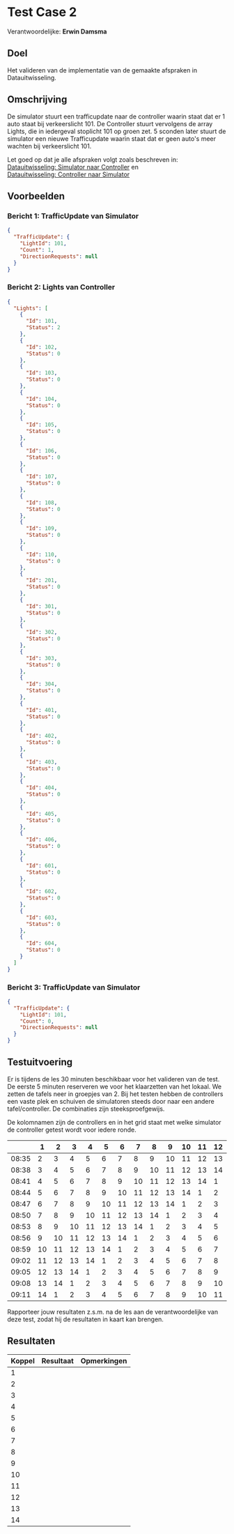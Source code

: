 # Test Case 2
Verantwoordelijke: **Erwin Damsma**

## Doel
Het valideren van de implementatie van de gemaakte afspraken in Datauitwisseling.

## Omschrijving
De simulator stuurt een trafficupdate naar de controller waarin staat dat er 1 auto staat bij verkeerslicht 101. De Controller stuurt vervolgens de array Lights, die in iedergeval stoplicht 101 op groen zet. 5 sconden later stuurt de simulator een nieuwe Trafficupdate waarin staat dat er geen auto's meer wachten bij verkeerslicht 101.

Let goed op dat je alle afspraken volgt zoals beschreven in:
[Datauitwisseling: Simulator naar Controller] en  
[Datauitwisseling: Controller naar Simulator]

## Voorbeelden
### Bericht 1: TrafficUpdate van Simulator
```json
{
  "TrafficUpdate": {
    "LightId": 101,
    "Count": 1,
    "DirectionRequests": null
  }
}
```

### Bericht 2: Lights van Controller
```json
{
  "Lights": [
    {
      "Id": 101,
      "Status": 2
    },
    {
      "Id": 102,
      "Status": 0
    },
    {
      "Id": 103,
      "Status": 0
    },
    {
      "Id": 104,
      "Status": 0
    },
    {
      "Id": 105,
      "Status": 0
    },
    {
      "Id": 106,
      "Status": 0
    },
    {
      "Id": 107,
      "Status": 0
    },
    {
      "Id": 108,
      "Status": 0
    },
    {
      "Id": 109,
      "Status": 0
    },
    {
      "Id": 110,
      "Status": 0
    },
    {
      "Id": 201,
      "Status": 0
    },
    {
      "Id": 301,
      "Status": 0
    },
    {
      "Id": 302,
      "Status": 0
    },
    {
      "Id": 303,
      "Status": 0
    },
    {
      "Id": 304,
      "Status": 0
    },
    {
      "Id": 401,
      "Status": 0
    },
    {
      "Id": 402,
      "Status": 0
    },
    {
      "Id": 403,
      "Status": 0
    },
    {
      "Id": 404,
      "Status": 0
    },
    {
      "Id": 405,
      "Status": 0
    },
    {
      "Id": 406,
      "Status": 0
    },
    {
      "Id": 601,
      "Status": 0
    },
    {
      "Id": 602,
      "Status": 0
    },
    {
      "Id": 603,
      "Status": 0
    },
    {
      "Id": 604,
      "Status": 0
    }
  ]
}
```

### Bericht 3: TrafficUpdate van Simulator
```json
{
  "TrafficUpdate": {
    "LightId": 101,
    "Count": 0,
    "DirectionRequests": null
  }
}
```

## Testuitvoering
Er is tijdens de les 30 minuten beschikbaar voor het valideren van de test. De eerste 5 minuten reserveren we voor het klaarzetten van het lokaal. We zetten de tafels neer in groepjes van 2. Bij het testen hebben de controllers een vaste plek en schuiven de simulatoren steeds door naar een andere tafel/controller. De combinaties zijn steeksproefgewijs.

De kolomnamen zijn de controllers en in het grid staat met welke simulator de controller getest wordt voor iedere ronde.

|  | 1 | 2 | 3 | 4 | 5 | 6 | 7 | 8 | 9 | 10 | 11 | 12 | 13 | 14 |
|-------|----|----|----|----|----|----|----|----|----|----|----|----|----|----|
| 08:35 | 2 | 3 | 4 | 5 | 6 | 7 | 8 | 9 | 10 | 11 | 12 | 13 | 14 | 1 |
| 08:38 | 3 | 4 | 5 | 6 | 7 | 8 | 9 | 10 | 11 | 12 | 13 | 14 | 1 | 2 |
| 08:41 | 4 | 5 | 6 | 7 | 8 | 9 | 10 | 11 | 12 | 13 | 14 | 1 | 2 | 3 |
| 08:44 | 5 | 6 | 7 | 8 | 9 | 10 | 11 | 12 | 13 | 14 | 1 | 2 | 3 | 4 |
| 08:47 | 6 | 7 | 8 | 9 | 10 | 11 | 12 | 13 | 14 | 1 | 2 | 3 | 4 | 5 |
| 08:50 | 7 | 8 | 9 | 10 | 11 | 12 | 13 | 14 | 1 | 2 | 3 | 4 | 5 | 6 |
| 08:53 | 8 | 9 | 10 | 11 | 12 | 13 | 14 | 1 | 2 | 3 | 4 | 5 | 6 | 7 |
| 08:56 | 9 | 10 | 11 | 12 | 13 | 14 | 1 | 2 | 3 | 4 | 5 | 6 | 7 | 8 |
| 08:59 | 10 | 11 | 12 | 13 | 14 | 1 | 2 | 3 | 4 | 5 | 6 | 7 | 8 | 9 |
| 09:02 | 11 | 12 | 13 | 14 | 1 | 2 | 3 | 4 | 5 | 6 | 7 | 8 | 9 | 10 |
| 09:05 | 12 | 13 | 14 | 1 | 2 | 3 | 4 | 5 | 6 | 7 | 8 | 9 | 10 | 11 |
| 09:08 | 13 | 14 | 1 | 2 | 3 | 4 | 5 | 6 | 7 | 8 | 9 | 10 | 11 | 12 |
| 09:11 | 14 | 1 | 2 | 3 | 4 | 5 | 6 | 7 | 8 | 9 | 10 | 11 | 12 | 13 |


Rapporteer jouw resultaten z.s.m. na de les aan de verantwoordelijke van deze test, zodat hij de resultaten in kaart kan brengen.

## Resultaten
| Koppel | Resultaat | Opmerkingen |
| --- | --- | --- |
| 1 | | |
| 2 | | |
| 3 | | |
| 4 | | |
| 5 | | |
| 6 | | |
| 7 | | |
| 8 | | |
| 9 | | |
| 10 | | |
| 11 | | |
| 12 | | |
| 13 | | |
| 14 | | |

[Datauitwisseling: Simulator naar Controller]: </doc/Datauitwisseling/Simulator%20naar%20Controller.md>
[Datauitwisseling: Controller naar Simulator]: </doc/Datauitwisseling/Controller%20naar%20Simulator.md>
